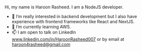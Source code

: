 Hi, my name is Haroon Rasheed. I am a NodeJS developer.
- 👀 I’m really interested in backend development but I also have experience with frontend frameworks like React and NextJS.
- 🌱 I’m currently learning AWS.
- 📫 I am open to talk on LinkedIn www.linkedin.com/in/HaroonRasheed007 or by email at haroon4rasheed@gmail.com
